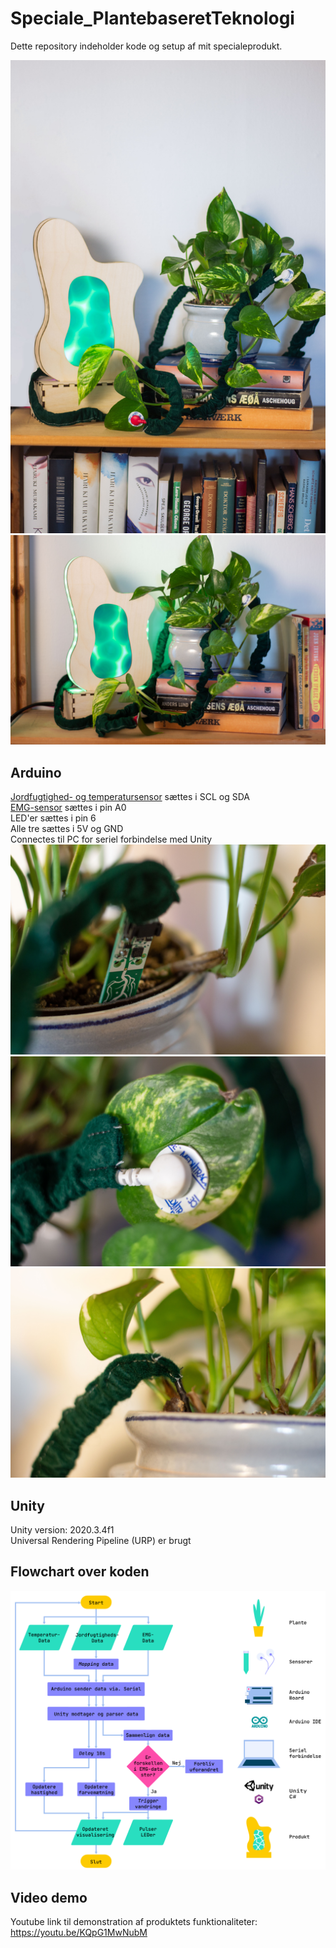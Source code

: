 # Speciale_PlantebaseretTeknologi
Dette repository indeholder kode og setup af mit specialeprodukt.

![produktbillede](images/Product.jpg)
![](/images/Glow.jpg)

## Arduino
[Jordfugtighed- og temperatursensor](https://learn.adafruit.com/adafruit-stemma-soil-sensor-i2c-capacitive-moisture-sensor/arduino-test) sættes i SCL og SDA  
[EMG-sensor](https://wiki.seeedstudio.com/Grove-EMG_Detector/) sættes i pin A0  
LED'er sættes i pin 6  
Alle tre sættes i 5V og GND  
Connectes til PC for seriel forbindelse med Unity  
![](/images/MoistTempSensor.jpg)
![](/images/EMG.jpg)
![](/images/Ground.jpg)


## Unity
Unity version: 2020.3.4f1  
Universal Rendering Pipeline (URP) er brugt

## Flowchart over koden
![flowchart](images/Flowchart.png)


## Video demo
Youtube link til demonstration af produktets funktionaliteter: https://youtu.be/KQpG1MwNubM
